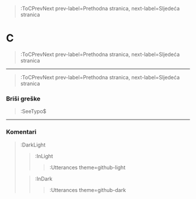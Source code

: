 > :ToCPrevNext prev-label=Prethodna stranica, next-label=Sljedeća stranica



# C

> :ToCPrevNext prev-label=Prethodna stranica, next-label=Sljedeća stranica

****


> :ToCPrevNext prev-label=Prethodna stranica, next-label=Sljedeća stranica

### Briši greške

> :SeeTypo$

****

### Komentari

> :DarkLight
> > :InLight
> >
> > > :Utterances theme=github-light
>
> > :InDark
> >
> > > :Utterances theme=github-dark